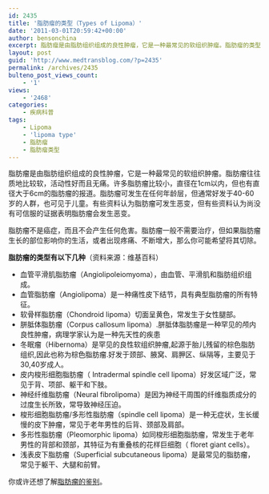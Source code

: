 ```yaml
---
id: 2435
title: '脂肪瘤的类型（Types of Lipoma）'
date: '2011-03-01T20:59:42+00:00'
author: bensonchina
excerpt: 脂肪瘤是由脂肪组织组成的良性肿瘤，它是一种最常见的软组织肿瘤。脂肪瘤的类型有以下几种。
layout: post
guid: 'http://www.medtransblog.com/?p=2435'
permalink: /archives/2435
bulteno_post_views_count:
    - '1'
views:
    - '2468'
categories:
    - 疾病科普
tags:
    - Lipoma
    - 'lipoma type'
    - 脂肪瘤
    - 脂肪瘤类型
---
```


脂肪瘤是由脂肪组织组成的良性肿瘤，它是一种最常见的软组织肿瘤。脂肪瘤往往质地比较软，活动性好而且无痛。许多脂肪瘤比较小，直径在1cm以内，但也有直径大于6cm的脂肪瘤的报道。脂肪瘤可发生在任何年龄层，但通常好发于40-60岁的人群，也可见于儿童。有些资料认为脂肪瘤可发生恶变，但有些资料认为尚没有可信服的证据表明脂肪瘤会发生恶变。

脂肪瘤不是癌症，而且不会产生任何危害。脂肪瘤一般不需要治疗，但如果脂肪瘤生长的部位影响你的生活，或者出现疼痛、不断增大，那么你可能希望将其切除。

**脂肪瘤的类型有以下几种**（资料来源：维基百科）

- 血管平滑肌脂肪瘤（Angiolipoleiomyoma），由血管、平滑肌和脂肪组织组成。
- 血管脂肪瘤（Angiolipoma）是一种痛性皮下结节，具有典型脂肪瘤的所有特征。
- 软骨样脂肪瘤（Chondroid lipoma）切面呈黄色，常发生于女性腿部。
- 胼胝体脂肪瘤（Corpus callosum lipoma）.胼胝体脂肪瘤是一种罕见的颅内良性肿瘤，病理学家认为是一种先天性的疾患
- 冬眠瘤（Hibernoma）是罕见的良性软组织肿瘤,起源于胎儿残留的棕色脂肪组织,因此也称为棕色脂肪瘤.好发于颈部、腋窝、肩胛区、纵隔等，主要见于30,40岁成人。
- 皮内梭形细胞脂肪瘤（ Intradermal spindle cell lipoma）好发区域广泛，常见于背、项部、躯干和下肢。
- 神经纤维脂肪瘤（Neural fibrolipoma）是因为神经干周围的纤维脂质成分的过度生长所致，常导致神经压迫。
- 梭形细胞脂肪瘤/多形性脂肪瘤（spindle cell lipoma）是一种无症状，生长缓慢的皮下肿瘤，常见于老年男性的后背、颈部及肩部。
- 多形性脂肪瘤（Pleomorphic lipoma）如同梭形细胞脂肪瘤，常发生于老年男性的背部和颈部，其特征为有重叠核的花样巨细胞（ floret giant cells）。
- 浅表皮下脂肪瘤（Superficial subcutaneous lipoma）是最常见的脂肪瘤，常见于躯干、大腿和前臂。

你或许还想了解[脂肪瘤的鉴别](http://www.medtransblog.com/different-diagnosis-of-lipoma.html)。